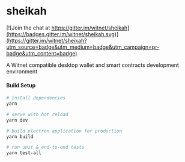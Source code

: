 # sheikah

[![Join the chat at https://gitter.im/witnet/sheikah](https://badges.gitter.im/witnet/sheikah.svg)](https://gitter.im/witnet/sheikah?utm_source=badge&utm_medium=badge&utm_campaign=pr-badge&utm_content=badge)

A Witnet compatible desktop wallet and smart contracts development environment

#### Build Setup

``` bash
# install dependencies
yarn

# serve with hot reload
yarn dev

# build electron application for production
yarn build

# run unit & end-to-end tests
yarn test-all


```
